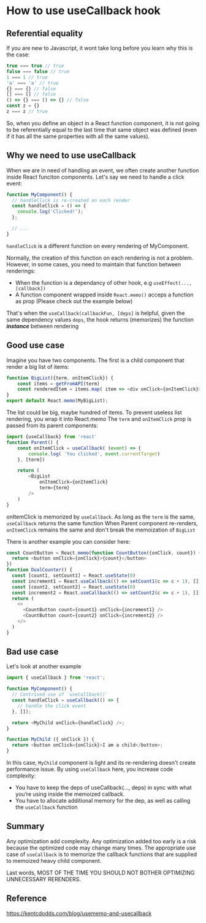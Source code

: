 # How to use useCallback hook

## Referential equality

If you are new to Javascript, it wont take long before you learn why this is the case:
```javascript
true === true // true
false === false // true
1 === 1 // true
'a' === 'a' // true
{} === {} // false
[] === [] // false
() => {} === () => {} // false
const z = {}
z === z // true
```
So, when you define an object in a React function component, it is not going to be referentially equal to the last time that same object was defined (even if it has all the same properties with all the same values).

## Why we need to use useCallback

When we are in need of handling an event, we often create another function inside React funciton components. Let's say we need to handle a click event:
```javascript
function MyComponent() {
  // handleClick is re-created on each render
  const handleClick = () => {
    console.log('Clicked!');
  };

  // ...
}
```
`handleClick` is a different function on every rendering of MyComponent.

Normally, the creation of this function on each rendering is not a problem. However, in some cases, you need to maintain that function between renderings:
- When the function is a dependancy of other hook, e.g `useEffect(..., [callback])`
- A function component wrapped inside `React.memo()` acceps a function as prop (Please check out the example below)

That's when the `useCallback(callbackFun, [deps]` is helpful, given the same dependency values `deps`, the hook returns (memorizes) the function ***instance*** between rendering

## Good use case

Imagine you have two components. The first is a child component that render a big list of items:
```javascript
function BigList({term, onItemClick}) {
	const items = getFromAPI(term)
	const renderedItem = items.map( item => <div onClick={onItemClick}>{item}</div>)
}
export default React.memo(MyBigList);
```
The list could be big, maybe hundred of items. To prevent useless list rendering, you wrap it into React.memo
The `term` and `onItemClick` prop is passed from its parent components:
```javascript
import {useCallback} from 'react'
function Parent() {
	const onItemClick = useCallback( (event) => {
		console.log( 'You clicked', event.currentTarget)
	}, [term])

	return (
		<BigList
			onItemClick={onItemClick}
			term={term}
		/>
	)
}
```
onItemClick is memorized by `useCallback`. As long as the `term` is the same, `useCallback` returns the same function
When Parent component re-renders, `onItemClick` remains the same and don't break the memoization of `BigList`

There is another example you can consider here:
```javascript
const CountButton = React.memo(function CountButton({onClick, count}) {
  return <button onClick={onClick}>{count}</button>
})
function DualCounter() {
  const [count1, setCount1] = React.useState(0)
  const increment1 = React.useCallback(() => setCount1(c => c + 1), [])
  const [count2, setCount2] = React.useState(0)
  const increment2 = React.useCallback(() => setCount2(c => c + 1), [])
  return (
    <>
      <CountButton count={count1} onClick={increment1} />
      <CountButton count={count2} onClick={increment2} />
    </>
  )
}
```

## Bad use case
Let's look at another example
```javascript
import { useCallback } from 'react';

function MyComponent() {
  // Contrived use of `useCallback()`
  const handleClick = useCallback(() => {
    // handle the click event
  }, []);

  return <MyChild onClick={handleClick} />;
}

function MyChild ({ onClick }) {
  return <button onClick={onClick}>I am a child</button>;
}
```

In this case, `MyChild` component is light and its re-rendering doesn't create performance issue. By using `useCallback` here, you increase code complexity:
- You have to keep the deps of useCallback(..., deps) in sync with what you’re using inside the memoized callback.
- You have to allocate additional memory for the dep, as well as calling the `useCallback` function

## Summary
Any optimization add complexity. Any optimization added too early is a risk because the optimized code may change many times. The appropriate use case of `useCallback` is to memorize the callback functions that are supplied to memoized heavy child component.

Last words, MOST OF THE TIME YOU SHOULD NOT BOTHER OPTIMIZING UNNECESSARY RERENDERS.

## Reference
<https://kentcdodds.com/blog/usememo-and-usecallback>